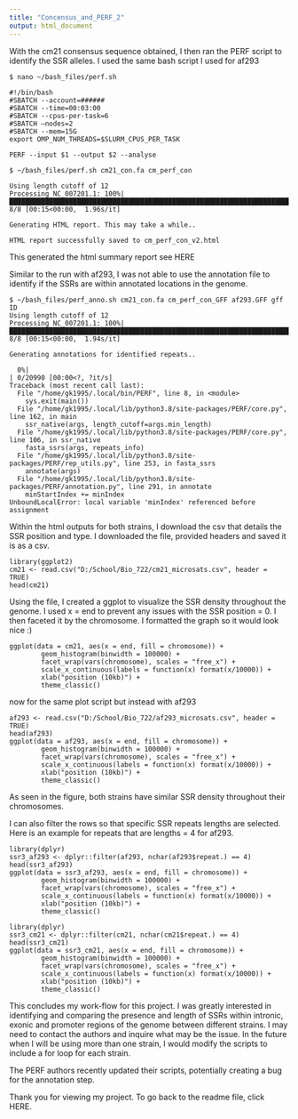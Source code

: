 ```yaml
---
title: "Concensus_and_PERF_2"
output: html_document
---
```

 
With the cm21 consensus sequence obtained, I then ran the PERF script to identify the SSR alleles. I used the same bash script I used for af293
 
```{bash}
$ nano ~/bash_files/perf.sh

#!/bin/bash
#SBATCH --account=######
#SBATCH --time=00:03:00
#SBATCH --cpus-per-task=6
#SBATCH —nodes=2
#SBATCH --mem=15G
export OMP_NUM_THREADS=$SLURM_CPUS_PER_TASK

PERF --input $1 --output $2 --analyse 
```
 
 
```{bash}
$ ~/bash_files/perf.sh cm21_con.fa cm_perf_con

Using length cutoff of 12
Processing NC_007201.1: 100%|██████████████████████████████████████████████████████████████████████████████████████████████████████████████████████████████████████████████████████| 8/8 [00:15<00:00,  1.96s/it]

Generating HTML report. This may take a while..

HTML report successfully saved to cm_perf_con_v2.html
```

This generated the html summary report see HERE

Similar to the run with af293, I was not able to use the annotation file to identify if the SSRs are within annotated locations in the genome.  

```{bash}
$ ~/bash_files/perf_anno.sh cm21_con.fa cm_perf_con_GFF af293.GFF gff ID
Using length cutoff of 12
Processing NC_007201.1: 100%|██████████████████████████████████████████████████████████████████████████████████████████████████████████████████████████████████████████████████████| 8/8 [00:15<00:00,  1.94s/it]

Generating annotations for identified repeats..

  0%|                                                                                                                                                                                  | 0/20990 [00:00<?, ?it/s]
Traceback (most recent call last):
  File "/home/gk1995/.local/bin/PERF", line 8, in <module>
    sys.exit(main())
  File "/home/gk1995/.local/lib/python3.8/site-packages/PERF/core.py", line 162, in main
    ssr_native(args, length_cutoff=args.min_length)
  File "/home/gk1995/.local/lib/python3.8/site-packages/PERF/core.py", line 106, in ssr_native
    fasta_ssrs(args, repeats_info)
  File "/home/gk1995/.local/lib/python3.8/site-packages/PERF/rep_utils.py", line 253, in fasta_ssrs
    annotate(args)
  File "/home/gk1995/.local/lib/python3.8/site-packages/PERF/annotation.py", line 291, in annotate
    minStartIndex += minIndex
UnboundLocalError: local variable 'minIndex' referenced before assignment

```
 
 
Within the html outputs for both strains, I download the csv that details the SSR position and type. I downloaded the file, provided headers and saved it is as a csv.

```{r}
library(ggplot2)
cm21 <- read.csv("D:/School/Bio_722/cm21_microsats.csv", header = TRUE)
head(cm21)
```

Using the file, I created a ggplot to visualize the SSR density throughout the genome. I used x = end to prevent any issues with the SSR position = 0. I then faceted it by the chromosome. I formatted the graph so it would look nice :)

```{r}
ggplot(data = cm21, aes(x = end, fill = chromosome)) +
        geom_histogram(binwidth = 100000) +
        facet_wrap(vars(chromosome), scales = "free_x") +
        scale_x_continuous(labels = function(x) format(x/10000)) +
        xlab("position (10kb)") +
        theme_classic()
```
 
now for the same plot script but instead with af293
```{r}
af293 <- read.csv("D:/School/Bio_722/af293_microsats.csv", header = TRUE)
head(af293)
ggplot(data = af293, aes(x = end, fill = chromosome)) +
        geom_histogram(binwidth = 100000) +
        facet_wrap(vars(chromosome), scales = "free_x") +
        scale_x_continuous(labels = function(x) format(x/10000)) +
        xlab("position (10kb)") +
        theme_classic()
```

As seen in the figure, both strains have similar SSR density throughout their chromosomes.

I can also filter the rows so that specific SSR repeats lengths are selected. Here is an example for repeats that are lengths = 4 for af293.

```{r}
library(dplyr)
ssr3_af293 <- dplyr::filter(af293, nchar(af293$repeat.) == 4)
head(ssr3_af293)
ggplot(data = ssr3_af293, aes(x = end, fill = chromosome)) +
        geom_histogram(binwidth = 100000) +
        facet_wrap(vars(chromosome), scales = "free_x") +
        scale_x_continuous(labels = function(x) format(x/10000)) +
        xlab("position (10kb)") +
        theme_classic()
```
 
```{r}
library(dplyr)
ssr3_cm21 <- dplyr::filter(cm21, nchar(cm21$repeat.) == 4)
head(ssr3_cm21)
ggplot(data = ssr3_cm21, aes(x = end, fill = chromosome)) +
        geom_histogram(binwidth = 100000) +
        facet_wrap(vars(chromosome), scales = "free_x") +
        scale_x_continuous(labels = function(x) format(x/10000)) +
        xlab("position (10kb)") +
        theme_classic()
``` 
 
 
This concludes my work-flow for this project. I was greatly interested in identifying and comparing the presence and length of SSRs within intronic, exonic and promoter regions of the genome between different strains. I may need to contact the authors and inquire what may be the issue. 
In the future when I will be using more than one strain, I would modify the scripts to include a for loop for each strain.  

The PERF authors recently updated their scripts, potentially creating a bug for the annotation step. 

Thank you for viewing my project. To go back to the readme file, click HERE.
